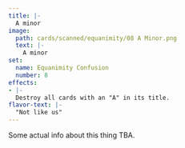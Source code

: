 ```yaml
---
title: |-
  A minor
image: 
  path: cards/scanned/equanimity/08 A Minor.png
  text: |-
    A minor
set:
  name: Equanimity Confusion
  number: 8
effects: 
- |-
  Destroy all cards with an "A" in its title.
flavor-text: |-
  "Not like us"
---
```

Some actual info about this thing TBA.
